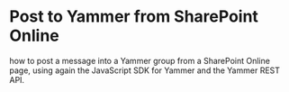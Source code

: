 # Post to Yammer from SharePoint Online

how to post a message into a Yammer group from a SharePoint Online page, using again the JavaScript SDK for Yammer and the Yammer REST API. 

<img scr="http://4.bp.blogspot.com/-KiR--y9UPmk/Vi9op8HES7I/AAAAAAAALUk/LYOL3MScOm4/s1600/Programmaticcally%2Bpost%2Ba%2Bmessage%2Bto%2BYammer%2Bfrom%2BSharePoint%2Bon%2Bline%2B-%2Bmarc%2Bcharmois%2B01%2B-%2Bdemo%2B01.png" />
